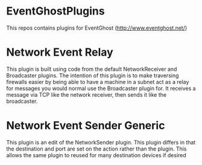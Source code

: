 # EventGhostPlugins

This repos contains plugins for EventGhost (http://www.eventghost.net/)


# Network Event Relay
This plugin is built using code from the default NetworkReceiver and Broadcaster plugins. The intention of this plugin
is to make traversing firewalls easier by being able to have a machine in a subnet act as a relay for messages you 
would normal use the Broadcaster plugin for. It receives a message via TCP like the network receiver, then sends it
like the broadcaster. 

# Network Event Sender Generic
This plugin is an edit of the NetworkSender plugin. This plugin differs in that 
the destination and port are set on the action rather than the plugin. This allows 
the same plugin to reused for many destination devices if desired
